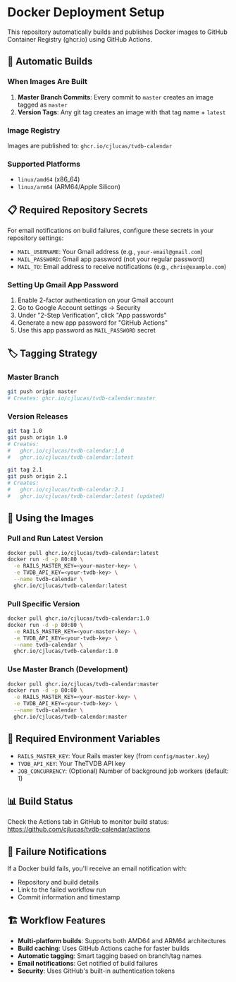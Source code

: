# Docker Deployment Setup

This repository automatically builds and publishes Docker images to GitHub Container Registry (ghcr.io) using GitHub Actions.

## 🚀 Automatic Builds

### When Images Are Built

1. **Master Branch Commits**: Every commit to `master` creates an image tagged as `master`
2. **Version Tags**: Any git tag creates an image with that tag name + `latest`

### Image Registry

Images are published to: `ghcr.io/cjlucas/tvdb-calendar`

### Supported Platforms

- `linux/amd64` (x86_64)
- `linux/arm64` (ARM64/Apple Silicon)

## 📋 Required Repository Secrets

For email notifications on build failures, configure these secrets in your repository settings:

- `MAIL_USERNAME`: Your Gmail address (e.g., `your-email@gmail.com`)
- `MAIL_PASSWORD`: Gmail app password (not your regular password)
- `MAIL_TO`: Email address to receive notifications (e.g., `chris@example.com`)

### Setting Up Gmail App Password

1. Enable 2-factor authentication on your Gmail account
2. Go to Google Account settings → Security
3. Under "2-Step Verification", click "App passwords"
4. Generate a new app password for "GitHub Actions"
5. Use this app password as `MAIL_PASSWORD` secret

## 🏷️ Tagging Strategy

### Master Branch
```bash
git push origin master
# Creates: ghcr.io/cjlucas/tvdb-calendar:master
```

### Version Releases
```bash
git tag 1.0
git push origin 1.0
# Creates: 
#   ghcr.io/cjlucas/tvdb-calendar:1.0
#   ghcr.io/cjlucas/tvdb-calendar:latest
```

```bash
git tag 2.1
git push origin 2.1
# Creates:
#   ghcr.io/cjlucas/tvdb-calendar:2.1
#   ghcr.io/cjlucas/tvdb-calendar:latest (updated)
```

## 🐳 Using the Images

### Pull and Run Latest Version
```bash
docker pull ghcr.io/cjlucas/tvdb-calendar:latest
docker run -d -p 80:80 \
  -e RAILS_MASTER_KEY=<your-master-key> \
  -e TVDB_API_KEY=<your-tvdb-key> \
  --name tvdb-calendar \
  ghcr.io/cjlucas/tvdb-calendar:latest
```

### Pull Specific Version
```bash
docker pull ghcr.io/cjlucas/tvdb-calendar:1.0
docker run -d -p 80:80 \
  -e RAILS_MASTER_KEY=<your-master-key> \
  -e TVDB_API_KEY=<your-tvdb-key> \
  --name tvdb-calendar \
  ghcr.io/cjlucas/tvdb-calendar:1.0
```

### Use Master Branch (Development)
```bash
docker pull ghcr.io/cjlucas/tvdb-calendar:master
docker run -d -p 80:80 \
  -e RAILS_MASTER_KEY=<your-master-key> \
  -e TVDB_API_KEY=<your-tvdb-key> \
  --name tvdb-calendar \
  ghcr.io/cjlucas/tvdb-calendar:master
```

## 🔧 Required Environment Variables

- `RAILS_MASTER_KEY`: Your Rails master key (from `config/master.key`)
- `TVDB_API_KEY`: Your TheTVDB API key
- `JOB_CONCURRENCY`: (Optional) Number of background job workers (default: 1)

## 📊 Build Status

Check the Actions tab in GitHub to monitor build status:
https://github.com/cjlucas/tvdb-calendar/actions

## 🚨 Failure Notifications

If a Docker build fails, you'll receive an email notification with:
- Repository and build details
- Link to the failed workflow run
- Commit information and timestamp

## 🏗️ Workflow Features

- **Multi-platform builds**: Supports both AMD64 and ARM64 architectures
- **Build caching**: Uses GitHub Actions cache for faster builds
- **Automatic tagging**: Smart tagging based on branch/tag names
- **Email notifications**: Get notified of build failures
- **Security**: Uses GitHub's built-in authentication tokens